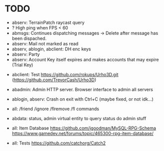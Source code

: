 # TODO

* abserv: TerrainPatch raycast query
* ? High ping when FPS < 60
* abmsgs: Continues dispatching messages -> Delete after message has been dispached.
* abserv: Mail not marked as read
* abserv, ablogin, abclient: DH enc keys
* abserv: Party
* abserv: Account Key itself expires and makes accounts that may expire (Trial Key)

+ abclient: Test https://github.com/rokups/Urho3D.git (https://github.com/TrevorCash/Urho3D)

* abadmin: Admin HTTP server. Browser interface to admin all servers

* ablogin, abserv: Crash on exit with Ctrl+C (maybe fixed, or not idk...)


* all: /friend /ignore /flremove /fl commands
* abdata: status, admin virtual entity to query status do admin stuff
* all: Item Database
  https://github.com/jgoodman/MySQL-RPG-Schema   
  https://www.gamedev.net/forums/topic/465300-rpg-item-database/

* all: Tests https://github.com/catchorg/Catch2
